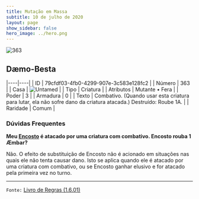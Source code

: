 ```yaml
---
title: Mutação em Massa
subtitle: 10 de julho de 2020
layout: page
show_sidebar: false
hero_image: ../hero.png
---
```


![363](https://cdn.keyforgegame.com/media/card_front/pt/479_363_4383QM2X3XCQ_pt.png)

## Dæmo-Besta

|----|----|
| ID | 79cfdf03-4fb0-4299-907e-3c583e128fc2 |
| Número | 363 |
| Casa | ![Untamed](https://archonarcana.com/images/thumb/b/bd/Untamed.png/22px-Untamed.png "Indomados") |
| Tipo | Criatura |
| Atributos | Mutante • Fera |
| Poder | 3 |
| Armadura | 0 |
| Texto | Combativo. (Quando usar esta criatura para lutar, ela não sofre dano da criatura atacada.) Destruído: Roube 1A. |
| Raridade | Comum |

### Dúvidas Frequentes

**Meu [Encosto](/mm/257) é atacado por uma criatura com combativo.
Encosto rouba 1 Æmbar?**

Não. O efeito de substituição de Encosto não é acionado em situações
nas quais ele não tenta causar dano. Isto se aplica quando ele é atacado
por uma criatura com combativo, ou se Encosto ganhar elusivo e for
atacado pela primeira vez no turno.

<hr/>

`Fonte:` [Livro de Regras (1.6.01)](https://drive.google.com/open?id=1YNhLKUC0xfriiMwFYpDu1Go3zPJw6gYo)
